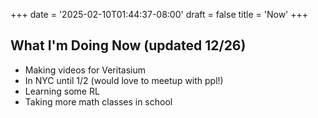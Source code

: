 +++
date = '2025-02-10T01:44:37-08:00'
draft = false 
title = 'Now'
+++

<!-- # What I'm Doing Now (updated 6/22) -->


<!-- - Grinding for IOAI 2024 -->
<!-- - Staying in London for a month -->
<!-- - Training 5 days a week for my first bjj competition  -->


<!-- # What I'm Doing Now (updated 9/24)

- Reading a lot of interesting articles/papers/books
- Trying to write more notes (my IOAI experience, how to beat everyone* at arm-wrestling, my first six months of bjj, weird phenomena in high dimensions)
- Learning more linear algebra
- Lots of BJJ -->

<!-- # What I'm Doing Now (updated 11/20)

- Taking lin alg, abs alg, probability, cs, neurobio classes, trying to get a 4.0 (succeeded!)
- Playing tennis, doing bjj
- Veritasium research 
- Side quests!
- Trying to not "talk about what I want to do" but actually "doing" -->

## What I'm Doing Now (updated 12/26)

- Making videos for Veritasium
- In NYC until 1/2 (would love to meetup with ppl!)
- Learning some RL
- Taking more math classes in school



